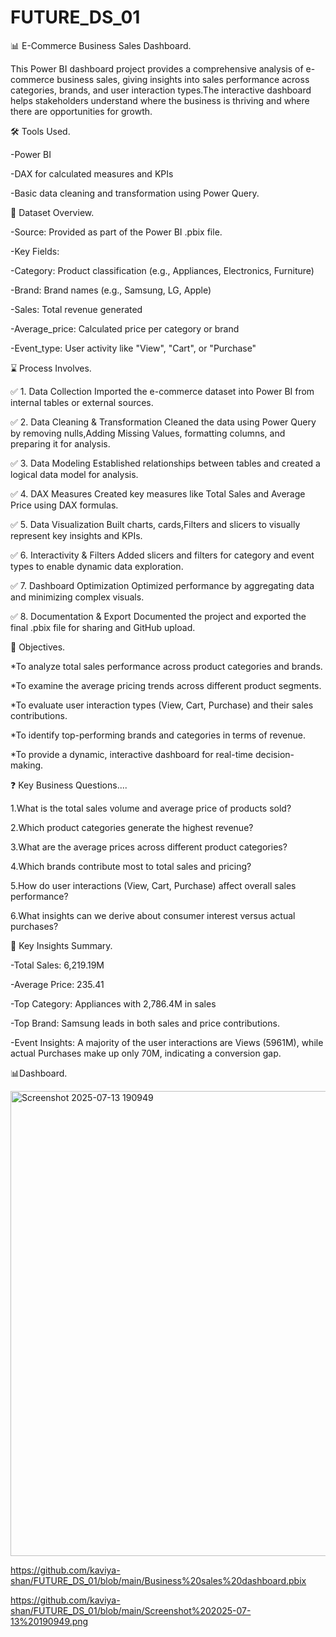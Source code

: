 # FUTURE_DS_01

📊 E-Commerce Business Sales Dashboard.

This Power BI dashboard project provides a comprehensive analysis of e-commerce business sales, giving insights into sales performance across categories, brands, and user interaction types.The interactive dashboard helps stakeholders understand where the business is thriving and where there are opportunities for growth.

🛠 Tools Used.

-Power BI   

-DAX for calculated measures and KPIs

-Basic data cleaning and transformation using Power Query.


📁 Dataset Overview.

-Source: Provided as part of the Power BI .pbix file.

-Key Fields:

-Category: Product classification (e.g., Appliances, Electronics, Furniture)

-Brand: Brand names (e.g., Samsung, LG, Apple)

-Sales: Total revenue generated

-Average_price: Calculated price per category or brand

-Event_type: User activity like "View", "Cart", or "Purchase"


⌛ Process Involves.

✅ 1. Data Collection
Imported the e-commerce dataset into Power BI from internal tables or external sources.

✅ 2. Data Cleaning & Transformation
Cleaned the data using Power Query by removing nulls,Adding Missing Values, formatting columns, and preparing it for analysis.

✅ 3. Data Modeling
Established relationships between tables and created a logical data model for analysis.

✅ 4. DAX Measures
Created key measures like Total Sales and Average Price using DAX formulas.

✅ 5. Data Visualization
Built charts, cards,Filters and slicers to visually represent key insights and KPIs.

✅ 6. Interactivity & Filters
Added slicers and filters for category and event types to enable dynamic data exploration.

✅ 7. Dashboard Optimization
Optimized performance by aggregating data and minimizing complex visuals.

✅ 8. Documentation & Export
Documented the project and exported the final .pbix file for sharing and GitHub upload.


🎯 Objectives.

*To analyze total sales performance across product categories and brands.

*To examine the average pricing trends across different product segments.

*To evaluate user interaction types (View, Cart, Purchase) and their sales contributions.

*To identify top-performing brands and categories in terms of revenue.

*To provide a dynamic, interactive dashboard for real-time decision-making.


❓ Key Business Questions....

1.What is the total sales volume and average price of products sold?

2.Which product categories generate the highest revenue?

3.What are the average prices across different product categories?

4.Which brands contribute most to total sales and pricing?

5.How do user interactions (View, Cart, Purchase) affect overall sales performance?

6.What insights can we derive about consumer interest versus actual purchases?


📌 Key Insights Summary.

-Total Sales: 6,219.19M

-Average Price: 235.41

-Top Category: Appliances with 2,786.4M in sales

-Top Brand: Samsung leads in both sales and price contributions.

-Event Insights: A majority of the user interactions are Views (5961M), while actual Purchases make up only 70M, indicating a conversion gap.


📊Dashboard.

<img width="1324" height="744" alt="Screenshot 2025-07-13 190949" src="https://github.com/user-attachments/assets/7e86e0e3-2b3f-4635-a7c3-bb9f8daadff1" />

https://github.com/kaviya-shan/FUTURE_DS_01/blob/main/Business%20sales%20dashboard.pbix

https://github.com/kaviya-shan/FUTURE_DS_01/blob/main/Screenshot%202025-07-13%20190949.png





